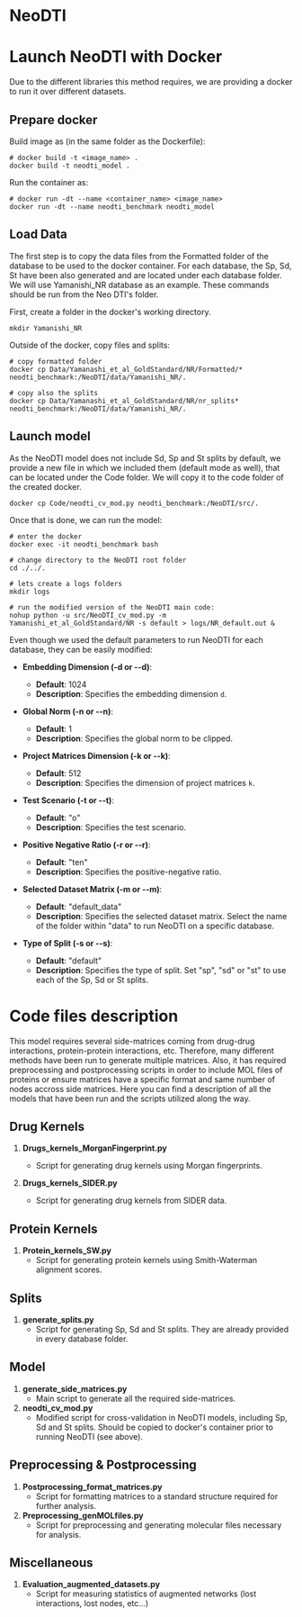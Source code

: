 NeoDTI
====

# Launch NeoDTI with Docker

Due to the different libraries this method requires, we are providing a docker to run it over different datasets.

## Prepare docker

Build image as (in the same folder as the Dockerfile):

```
# docker build -t <image_name> .
docker build -t neodti_model .
```

Run the container as:

```
# docker run -dt --name <container_name> <image_name>
docker run -dt --name neodti_benchmark neodti_model
```

## Load Data

The first step is to copy the data files from the Formatted folder of the database to be used to the docker container. For each database, the Sp, Sd, St have been also generated and are located under each database folder. We will use Yamanishi_NR database as an example. These commands should be run from the Neo DTI's folder.


First, create a folder in the docker's working directory. 

```
mkdir Yamanishi_NR
```

Outside of the docker, copy files and splits:

```
# copy formatted folder
docker cp Data/Yamanashi_et_al_GoldStandard/NR/Formatted/* neodti_benchmark:/NeoDTI/data/Yamanishi_NR/.

# copy also the splits
docker cp Data/Yamanashi_et_al_GoldStandard/NR/nr_splits* neodti_benchmark:/NeoDTI/data/Yamanishi_NR/.
```

## Launch model

As the NeoDTI model does not include Sd, Sp and St splits by default, we provide a new file in which we included them (default mode as well), that can be located under the Code folder. We will copy it to the code folder of the created docker.

```
docker cp Code/neodti_cv_mod.py neodti_benchmark:/NeoDTI/src/.
```

Once that is done, we can run the model:

```
# enter the docker
docker exec -it neodti_benchmark bash

# change directory to the NeoDTI root folder
cd ./../.

# lets create a logs folders
mkdir logs

# run the modified version of the NeoDTI main code:
nohup python -u src/NeoDTI_cv_mod.py -m Yamanishi_et_al_GoldStandard/NR -s default > logs/NR_default.out &
```

Even though we used the default parameters to run NeoDTI for each database, they can be easily modified:

- **Embedding Dimension (-d or --d)**: 
  - **Default**: 1024 
  - **Description**: Specifies the embedding dimension `d`.

- **Global Norm (-n or --n)**: 
  - **Default**: 1 
  - **Description**: Specifies the global norm to be clipped.

- **Project Matrices Dimension (-k or --k)**: 
  - **Default**: 512 
  - **Description**: Specifies the dimension of project matrices `k`.

- **Test Scenario (-t or --t)**: 
  - **Default**: "o" 
  - **Description**: Specifies the test scenario.

- **Positive Negative Ratio (-r or --r)**: 
  - **Default**: "ten" 
  - **Description**: Specifies the positive-negative ratio.

- **Selected Dataset Matrix (-m or --m)**: 
  - **Default**: "default_data" 
  - **Description**: Specifies the selected dataset matrix. Select the name of the folder within "data" to run NeoDTI on a specific database.

- **Type of Split (-s or --s)**: 
  - **Default**: "default" 
  - **Description**: Specifies the type of split. Set "sp", "sd" or "st" to use each of the Sp, Sd or St splits.

# Code files description

This model requires several side-matrices coming from drug-drug interactions, protein-protein interactions, etc. Therefore, many different methods have been run to generate multiple matrices. Also, it has required preprocessing and postprocessing scripts in order to include MOL files of proteins or ensure matrices have a specific format and same number of nodes accross side matrices. Here you can find a description of all the models that have been run and the scripts utilized along the way. 

## Drug Kernels
1. **Drugs_kernels_MorganFingerprint.py**
   - Script for generating drug kernels using Morgan fingerprints.

2. **Drugs_kernels_SIDER.py**
   - Script for generating drug kernels from SIDER data.

## Protein Kernels
1. **Protein_kernels_SW.py**
   - Script for generating protein kernels using Smith-Waterman alignment scores.

## Splits
1. **generate_splits.py**
   - Script for generating Sp, Sd and St splits. They are already provided in every database folder.

## Model
1. **generate_side_matrices.py**
   - Main script to generate all the required side-matrices.
2. **neodti_cv_mod.py**
   - Modified script for cross-validation in NeoDTI models, including Sp, Sd and St splits. Should be copied to docker's container prior to running NeoDTI (see above). 

## Preprocessing & Postprocessing
1. **Postprocessing_format_matrices.py**
   - Script for formatting matrices to a standard structure required for further analysis.
2. **Preprocessing_genMOLfiles.py**
   - Script for preprocessing and generating molecular files necessary for analysis.

## Miscellaneous
1. **Evaluation_augmented_datasets.py**
   - Script for measuring statistics of augmented networks (lost interactions, lost nodes, etc...)


